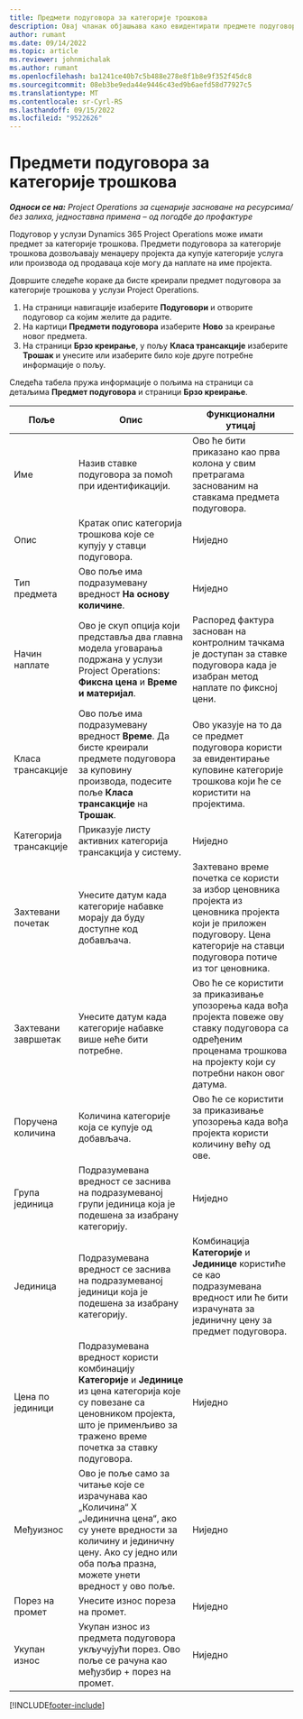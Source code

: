 ```yaml
---
title: Предмети подуговора за категорије трошкова
description: Овај чланак објашњава како евидентирати предмете подуговора за трошак и користити поља за бележење времена куповине од продаваца.
author: rumant
ms.date: 09/14/2022
ms.topic: article
ms.reviewer: johnmichalak
ms.author: rumant
ms.openlocfilehash: ba1241ce40b7c5b488e278e8f1b8e9f352f45dc8
ms.sourcegitcommit: 08eb3be9eda44e9446c43ed9b6aefd58d77927c5
ms.translationtype: MT
ms.contentlocale: sr-Cyrl-RS
ms.lasthandoff: 09/15/2022
ms.locfileid: "9522626"
---
```

#  <a name="subcontract-lines-for-expense-categories"></a>Предмети подуговора за категорије трошкова

_**Односи се на:** Project Operations за сценарије засноване на ресурсима/без залиха, једноставна примена – од погодбе до профактуре_

Подуговор у услузи Dynamics 365 Project Operations може имати предмет за категорије трошкова. Предмети подуговора за категорије трошкова дозвољавају менаџеру пројекта да купује категорије услуга или производа од продаваца које могу да наплате на име пројекта.

Довршите следеће кораке да бисте креирали предмет подуговора за категорије трошкова у услузи Project Operations.

1. На страници навигације изаберите **Подуговори** и отворите подуговор са којим желите да радите.
2. На картици **Предмети подуговора** изаберите **Ново** за креирање новог предмета.
3. На страници **Брзо креирање**, у пољу **Класа трансакције** изаберите **Трошак** и унесите или изаберите било које друге потребне информације о пољу.

Следећа табела пружа информације о пољима на страници са детаљима **Предмет подуговора** и страници **Брзо креирање**.

| **Поље** | **Опис** | **Функционални утицај** |
| --- | --- | --- |
| Име | Назив ставке подуговора за помоћ при идентификацији. | Ово ће бити приказано као прва колона у свим претрагама заснованим на ставкама предмета подуговора. |
| Опис | Кратак опис категорија трошкова које се купују у ставци подуговора. | Ниједно |
|Тип предмета | Ово поље има подразумевану вредност **На основу количине**. |Ниједно |
| Начин наплате | Ово је скуп опција који представља два главна модела уговарања подржана у услузи Project Operations: **Фиксна цена** и **Време и материјал**. | Распоред фактура заснован на контролним тачкама је доступан за ставке подуговора када је изабран метод наплате по фиксној цени. |
| Класа трансакције | Ово поље има подразумевану вредност **Време**. Да бисте креирали предмете подуговора за куповину производа, подесите поље **Класа трансакције** на **Трошак**.  | Ово указује на то да се предмет подуговора користи за евидентирање куповине категорије трошкова који ће се користити на пројектима. |
| Категорија трансакције | Приказује листу активних категорија трансакција у систему. |Ниједно |
| Захтевани почетак | Унесите датум када категорије набавке морају да буду доступне код добављача. | Захтевано време почетка се користи за избор ценовника пројекта из ценовника пројекта који је приложен подуговору. Цена категорије на ставци подуговора потиче из тог ценовника. |
| Захтевани завршетак | Унесите датум када категорије набавке више неће бити потребне. | Ово ће се користити за приказивање упозорења када вођа пројекта повеже ову ставку подуговора са одређеним проценама трошкова на пројекту који су потребни након овог датума. |
| Поручена количина | Количина категорије која се купује од добављача. | Ово ће се користити за приказивање упозорења када вођа пројекта користи количину већу од ове.|
| Група јединица | Подразумевана вредност се заснива на подразумеваној групи јединица која је подешена за изабрану категорију. |Ниједно |
| Јединица | Подразумевана вредност се заснива на подразумеваној јединици која је подешена за изабрану категорију.  | Комбинација **Категорије** и **Јединице** користиће се као подразумевана вредност или ће бити израчуната за јединичну цену за предмет подуговора.  |
| Цена по јединици | Подразумевана вредност користи комбинацију **Категорије** и **Јединице** из цена категорија које су повезане са ценовником пројекта, што је применљиво за тражено време почетка за ставку подуговора. |Ниједно |
| Међуизнос | Ово је поље само за читање које се израчунава као „Количина“ X „Јединична цена“, ако су унете вредности за количину и јединичну цену. Ако су једно или оба поља празна, можете унети вредност у ово поље. |Ниједно |
| Порез на промет | Унесите износ пореза на промет. |Ниједно |
| Укупан износ | Укупан износ из предмета подуговора укључујући порез. Ово поље се рачуна као међузбир + порез на промет. |Ниједно |


[!INCLUDE[footer-include](../../includes/footer-banner.md)]
